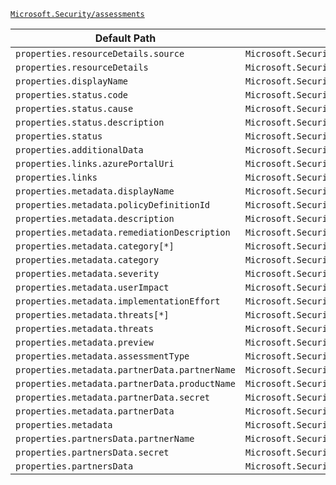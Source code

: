 [`Microsoft.Security/assessments`](https://docs.microsoft.com/en-us/azure/templates/microsoft.security/assessments)

| Default Path | Alias |
|---|---|
| `properties.resourceDetails.source` | `Microsoft.Security/assessments/resourceDetails.source` |
| `properties.resourceDetails` | `Microsoft.Security/assessments/resourceDetails` |
| `properties.displayName` | `Microsoft.Security/assessments/displayName` |
| `properties.status.code` | `Microsoft.Security/assessments/status.code` |
| `properties.status.cause` | `Microsoft.Security/assessments/status.cause` |
| `properties.status.description` | `Microsoft.Security/assessments/status.description` |
| `properties.status` | `Microsoft.Security/assessments/status` |
| `properties.additionalData` | `Microsoft.Security/assessments/additionalData` |
| `properties.links.azurePortalUri` | `Microsoft.Security/assessments/links.azurePortalUri` |
| `properties.links` | `Microsoft.Security/assessments/links` |
| `properties.metadata.displayName` | `Microsoft.Security/assessments/metadata.displayName` |
| `properties.metadata.policyDefinitionId` | `Microsoft.Security/assessments/metadata.policyDefinitionId` |
| `properties.metadata.description` | `Microsoft.Security/assessments/metadata.description` |
| `properties.metadata.remediationDescription` | `Microsoft.Security/assessments/metadata.remediationDescription` |
| `properties.metadata.category[*]` | `Microsoft.Security/assessments/metadata.category[*]` |
| `properties.metadata.category` | `Microsoft.Security/assessments/metadata.category` |
| `properties.metadata.severity` | `Microsoft.Security/assessments/metadata.severity` |
| `properties.metadata.userImpact` | `Microsoft.Security/assessments/metadata.userImpact` |
| `properties.metadata.implementationEffort` | `Microsoft.Security/assessments/metadata.implementationEffort` |
| `properties.metadata.threats[*]` | `Microsoft.Security/assessments/metadata.threats[*]` |
| `properties.metadata.threats` | `Microsoft.Security/assessments/metadata.threats` |
| `properties.metadata.preview` | `Microsoft.Security/assessments/metadata.preview` |
| `properties.metadata.assessmentType` | `Microsoft.Security/assessments/metadata.assessmentType` |
| `properties.metadata.partnerData.partnerName` | `Microsoft.Security/assessments/metadata.partnerData.partnerName` |
| `properties.metadata.partnerData.productName` | `Microsoft.Security/assessments/metadata.partnerData.productName` |
| `properties.metadata.partnerData.secret` | `Microsoft.Security/assessments/metadata.partnerData.secret` |
| `properties.metadata.partnerData` | `Microsoft.Security/assessments/metadata.partnerData` |
| `properties.metadata` | `Microsoft.Security/assessments/metadata` |
| `properties.partnersData.partnerName` | `Microsoft.Security/assessments/partnersData.partnerName` |
| `properties.partnersData.secret` | `Microsoft.Security/assessments/partnersData.secret` |
| `properties.partnersData` | `Microsoft.Security/assessments/partnersData` |

